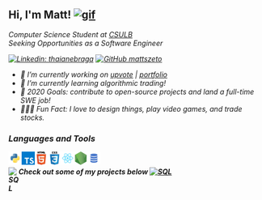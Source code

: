 <h2> Hi, I'm Matt! <a href="https://github.com/mattszeto">
         <img alt="gif" src="https://media.giphy.com/media/ZchkBcB4zKiuG4Y22I/giphy.gif"
         width="25">
      </a></h2>

<em>
Computer Science Student at <a href="https://www.csulb.edu/">CSULB</a> 
<br />
Seeking Opportunities as a Software Engineer 
<em />

[![Linkedin: thaianebraga](https://img.shields.io/badge/-matthewszeto-blue?style=flat-square&logo=Linkedin&logoColor=white&link=https://www.linkedin.com/in/matthewszeto/)](https://www.linkedin.com/in/matthewszeto/)
[![GitHub mattszeto](https://img.shields.io/github/followers/mattszeto?label=follow&style=social)](https://github.com/mattszeto)

- 🔭 I’m currently working on [upvote](https://github.com/mattszeto/upvote) | [portfolio](https://matthewszeto.com/)
- 🌱 I’m currently learning algorithmic trading!
- 🥅 2020 Goals: contribute to open-source projects and land a full-time SWE job!
- 🧙🏽‍♂️ Fun Fact: I love to design things, play video games, and trade stocks.

### Languages and Tools

[<img align="left" alt="Python" width="26px" src="https://raw.githubusercontent.com/github/explore/80688e429a7d4ef2fca1e82350fe8e3517d3494d/topics/python/python.png" />](https://docs.python.org/3/)
[<img align="left" alt="TS" width="26px" src="https://raw.githubusercontent.com/github/explore/80688e429a7d4ef2fca1e82350fe8e3517d3494d/topics/typescript/typescript.png" />](https://www.typescriptlang.org/docs/)
[<img align="left" alt="HTML5" width="26px" src="https://raw.githubusercontent.com/github/explore/80688e429a7d4ef2fca1e82350fe8e3517d3494d/topics/html/html.png" />](https://devdocs.io/html/)
[<img align="left" alt="CSS3" width="26px" src="https://raw.githubusercontent.com/github/explore/80688e429a7d4ef2fca1e82350fe8e3517d3494d/topics/css/css.png" />](https://devdocs.io/css/)
[<img align="left" alt="React" width="26px" src="https://raw.githubusercontent.com/github/explore/80688e429a7d4ef2fca1e82350fe8e3517d3494d/topics/react/react.png" />](https://reactjs.org/docs/getting-started.html)
[<img align="left" alt="Node.js" width="26px" src="https://raw.githubusercontent.com/github/explore/80688e429a7d4ef2fca1e82350fe8e3517d3494d/topics/nodejs/nodejs.png" />](https://nodejs.org/en/docs/)
[<img align="left" alt="SQL" width="26px" src="https://raw.githubusercontent.com/github/explore/80688e429a7d4ef2fca1e82350fe8e3517d3494d/topics/sql/sql.png" />](https://docs.microsoft.com/en-us/sql/sql-server/?view=sql-server-ver15)

<br />

<em> <b> Check out some of my projects below <b /> <em />
[<img alt="SQL" width="20px" src="https://static.thenounproject.com/png/89829-200.png" />](https://github.com/mattszeto)
[<img align="left" alt="SQL" width="20px" src="https://static.thenounproject.com/png/89829-200.png" />](https://github.com/mattszeto)
